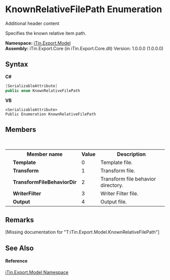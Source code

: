 # KnownRelativeFilePath Enumeration
Additional header content 

Specifies the known relative item path.

**Namespace:**&nbsp;<a href="N_iTin_Export_Model">iTin.Export.Model</a><br />**Assembly:**&nbsp;iTin.Export.Core (in iTin.Export.Core.dll) Version: 1.0.0.0 (1.0.0.0)

## Syntax

**C#**<br />
``` C#
[SerializableAttribute]
public enum KnownRelativeFilePath
```

**VB**<br />
``` VB
<SerializableAttribute>
Public Enumeration KnownRelativeFilePath
```


## Members
&nbsp;<table><tr><th></th><th>Member name</th><th>Value</th><th>Description</th></tr><tr><td /><td target="F:iTin.Export.Model.KnownRelativeFilePath.Template">**Template**</td><td>0</td><td>Template file.</td></tr><tr><td /><td target="F:iTin.Export.Model.KnownRelativeFilePath.Transform">**Transform**</td><td>1</td><td>Transform file.</td></tr><tr><td /><td target="F:iTin.Export.Model.KnownRelativeFilePath.TransformFileBehaviorDir">**TransformFileBehaviorDir**</td><td>2</td><td>Transform file behavior directory.</td></tr><tr><td /><td target="F:iTin.Export.Model.KnownRelativeFilePath.WriterFilter">**WriterFilter**</td><td>3</td><td>Writer Filter file.</td></tr><tr><td /><td target="F:iTin.Export.Model.KnownRelativeFilePath.Output">**Output**</td><td>4</td><td>Output file.</td></tr></table>

## Remarks
\[Missing <remarks> documentation for "T:iTin.Export.Model.KnownRelativeFilePath"\]

## See Also


#### Reference
<a href="N_iTin_Export_Model">iTin.Export.Model Namespace</a><br />